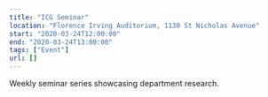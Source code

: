 ```yaml
---
title: "ICG Seminar"
location: "Florence Irving Auditorium, 1130 St Nicholas Avenue"
start: "2020-03-24T12:00:00"
end: "2020-03-24T13:00:00"
tags: ["Event"]
url: []
---
```


Weekly seminar series showcasing department research.

<!-- endexcerpt -->
